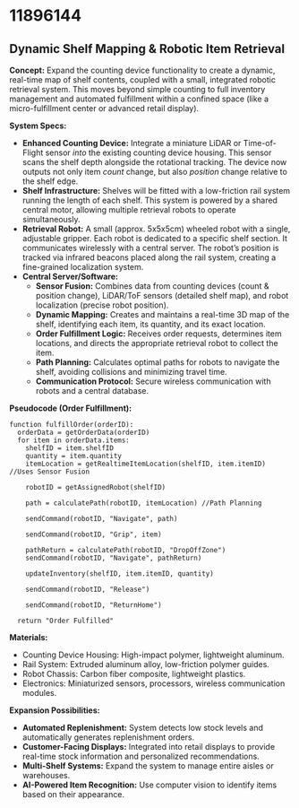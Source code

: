 # 11896144

## Dynamic Shelf Mapping & Robotic Item Retrieval

**Concept:** Expand the counting device functionality to create a dynamic, real-time map of shelf contents, coupled with a small, integrated robotic retrieval system. This moves beyond simple counting to full inventory management and automated fulfillment within a confined space (like a micro-fulfillment center or advanced retail display).

**System Specs:**

*   **Enhanced Counting Device:** Integrate a miniature LiDAR or Time-of-Flight sensor *into* the existing counting device housing. This sensor scans the shelf depth alongside the rotational tracking. The device now outputs not only item *count* change, but also *position* change relative to the shelf edge.
*   **Shelf Infrastructure:** Shelves will be fitted with a low-friction rail system running the length of each shelf. This system is powered by a shared central motor, allowing multiple retrieval robots to operate simultaneously.
*   **Retrieval Robot:** A small (approx. 5x5x5cm) wheeled robot with a single, adjustable gripper. Each robot is dedicated to a specific shelf section. It communicates wirelessly with a central server. The robot’s position is tracked via infrared beacons placed along the rail system, creating a fine-grained localization system.
*   **Central Server/Software:**
    *   **Sensor Fusion:** Combines data from counting devices (count & position change), LiDAR/ToF sensors (detailed shelf map), and robot localization (precise robot position).
    *   **Dynamic Mapping:**  Creates and maintains a real-time 3D map of the shelf, identifying each item, its quantity, and its exact location.
    *   **Order Fulfillment Logic:** Receives order requests, determines item locations, and directs the appropriate retrieval robot to collect the item.
    *   **Path Planning:**  Calculates optimal paths for robots to navigate the shelf, avoiding collisions and minimizing travel time.
    *   **Communication Protocol:**  Secure wireless communication with robots and a central database.

**Pseudocode (Order Fulfillment):**

```
function fulfillOrder(orderID):
  orderData = getOrderData(orderID)
  for item in orderData.items:
    shelfID = item.shelfID
    quantity = item.quantity
    itemLocation = getRealtimeItemLocation(shelfID, item.itemID) //Uses Sensor Fusion
    
    robotID = getAssignedRobot(shelfID)
    
    path = calculatePath(robotID, itemLocation) //Path Planning
    
    sendCommand(robotID, "Navigate", path)
    
    sendCommand(robotID, "Grip", item)
    
    pathReturn = calculatePath(robotID, "DropOffZone")
    sendCommand(robotID, "Navigate", pathReturn)
    
    updateInventory(shelfID, item.itemID, quantity)
    
    sendCommand(robotID, "Release")
    
    sendCommand(robotID, "ReturnHome")

  return "Order Fulfilled"
```

**Materials:**

*   Counting Device Housing: High-impact polymer, lightweight aluminum.
*   Rail System: Extruded aluminum alloy, low-friction polymer guides.
*   Robot Chassis: Carbon fiber composite, lightweight plastics.
*   Electronics: Miniaturized sensors, processors, wireless communication modules.

**Expansion Possibilities:**

*   **Automated Replenishment:**  System detects low stock levels and automatically generates replenishment orders.
*   **Customer-Facing Displays:** Integrated into retail displays to provide real-time stock information and personalized recommendations.
*   **Multi-Shelf Systems:**  Expand the system to manage entire aisles or warehouses.
*   **AI-Powered Item Recognition:** Use computer vision to identify items based on their appearance.